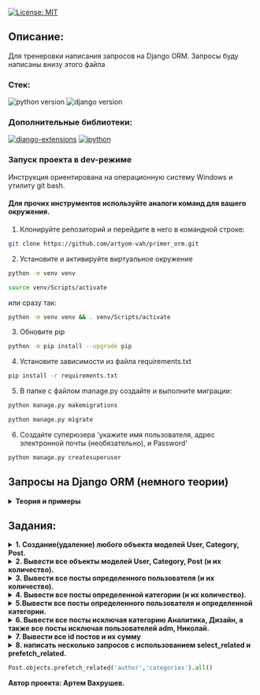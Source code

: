 [![License: MIT](https://img.shields.io/badge/License-MIT-brightgreen.svg)](https://opensource.org/licenses/MIT)



## Описание:
Для тренеровки написания запросов на Django ORM. Запросы буду написаны внизу этого файла



### **Стек:**
![python version](https://img.shields.io/badge/Python-3.11-brightgreen)   ![django version](https://img.shields.io/badge/Django-4.2.3-brightgreen)


### **Дополнительные библиотеки:**
[![django-extensions](https://img.shields.io/badge/django--extensions-3.2.3-blue)](https://pypi.org/project/django-extensions/3.2.3/)
[![ipython](https://img.shields.io/badge/ipython-8.14.0-blue)](https://pypi.org/project/ipython/8.14.0/)




### **Запуск проекта в dev-режиме**
Инструкция ориентирована на операционную систему Windows и утилиту git bash.<br/>
#### Для прочих инструментов используйте аналоги команд для вашего окружения.

1. Клонируйте репозиторий и перейдите в него в командной строке:

```bash
git clone https://github.com/artyom-vah/primer_orm.git
```

2. Установите и активируйте виртуальное окружение
```bash
python -m venv venv
```
```bash
source venv/Scripts/activate
```
или сразу так:
```bash
python -m venv venv && . venv/Scripts/activate
```
3. Обновите pip 
```bash
python -m pip install --upgrade pip
```
4. Установите зависимости из файла requirements.txt
```bash
pip install -r requirements.txt
```
5. В папке с файлом manage.py создайте и выполните миграции:
```bash
python manage.py makemigrations
```
```bash
python manage.py migrate
```
6. Создайте суперюзера 'укажите имя пользователя, адрес электронной почты (необязательно), и Password'
```bash
python manage.py createsuperuser
```

## Запросы на Django ORM (немного теории)

<details>
<summary>
<strong> 
Теория и примеры
</strong>
</summary>

### 1. Создание объектов:
#### 1.1 создание пользователя
```python
User.objects.create_user(username='Artyom', password='1234')
```

```python
user2 = User.objects.create_user(username='Николай', password='1234')
```
#### 1.2 создание категорий
```python
 Category.objects.create(title='программирование', slug='programming', description='Описание категории - программирование')
```

```python
Category.objects.create(title='аналитика', slug='analytics', description='Описание категории - аналитика')
```

```python
Category.objects.create(title='дизайн', slug='design', description='Описание категории - дизайн')
```

#### 1.3 создание поста

```python
 author = User.objects.get(username='adm')
```

```python
category = Category.objects.get(title='Программирование')
```

```python
post1 = Post.objects.create(title='Python', text='Python - интерпретируемый язык программирования высокого уровня с динамической типизацией. Он обладает простым и понятным синтаксисом.', author=author, categories=category)
```

* _либо так:_
```python
post2 = Post.objects.create(title='C#',text ='C# язык программирования, разработанный компанией Microsoft. Он является объектно-ориентированным языком с широкими возможностямиюю .', author=User.objects.get(username='Артемий'), categories=Category.objects.get(title='Программирование'))
```

## 2. Изменение объектов:
#### 2.1 изменение пользователя
```python
user1 = User.objects.get(pk=2)
```

```python
user1.username= 'Артемий'
```

```python
user1.first_name = 'Тема'
```

```python
user1.last_name = 'Пупкин'
```

```python
user1.save()
```

#### 1.2 изменение категорий
```python
c1 = Category.objects.get(title='программирование')
```

```python
c1.title = 'Программирование'
```

```python
c1.description = 'Описание группы программирование'
```

```python
c1.save()
```

## 3. Выборка разных объектов:
```python
Category.objects.all()
```

```python 
# будет выведено
<QuerySet [<Category: Программирование>, <Category: Аналитика>, <Category: Дизайн>]>
```

* _Вывод постов определенного пользователя_
```python
author = User.objects.get(username='adm')
```

```python
posts_adm = Post.objects.filter(author=author)
```

* _либо так:_
```python
 posts_adm = Post.objects.filter(author=User.objects.get(username='adm'))
```

```python
# будет выведено (то что указано в модели в методе __str__)
<QuerySet [<Post: Kotlin>, <Post: Ruby>, <Post: Java>, <Post: Python>]>
```

```python
посты_Николая = Post.objects.filter(author=User.objects.get(username='Николай'))
```

```python
# будет выведено (то что указано в модели в методе __str__)
<QuerySet [<Post: Go>, <Post: JavaScript>, <Post: C++>]>
```

* _Вывод постов по определенной категории ( тут вывод постов по дизайну)_
```python
category_disign =  Category.objects.get(title='Дизайн')
```

```python
category_disign =  Post.objects.filter(categories=category_disign)
```

* _либо так:_
```python
post_category_disign  = Post.objects.filter(categories=Category.objects.get(title='Дизайн'))
```

* _Вывод постов по определенному автору и по определенной категории_
```python
artemiy = User.objects.get(username='Артемий')
```

```python
programming = Category.objects.get(title='Программирование')
```

```python
posts_artemiy_programming = Post.objects.filter(author=artemiy, categories=programming)
```

* _либо так: (в данном слуе делает 2 запроса к бд, сначала выбирает user Артемий, потом выбирается категория Программирование)_
```python
posts_artemiy_programming = Post.objects.filter(author=User.objects.get(username='Артемий'), categories=Category.objects.get(title='Программирование'))
```

* _Выполнение запроса с использованием select_related предыдущего примера_ 
```python
artemiy = User.objects.get(username='Артемий')
```

```python
programming = Category.objects.get(title='Программирование')
```

```python
posts_artemiy_programming = Post.objects.select_related('author', 'categories').filter(author=artemiy, categories=programming)
```

```python
# будет такой результат
 [<Post: Стратегии тестирования>, <Post: Тестирование пользовательского интерфейса>, <Post: Автоматизация тестирования'>, <Post: Виды тестирования>, <Post: Введение в тестирование>, <Post: Принятие данных на основе аналитики>, <Post: Машинное обучение в аналитике>, <Post: Визуализация данных>, <Post: А
нализ данных и статистика>, <Post: Методы сбора данных для аналитики>, <Post: Введение в аналитику данных>, <Post: Тенденции в дизайне>, <Post: Эффективные пользовательские интерфейсы>, <Post: Типографика в дизайне>, <Post: Цветовая палитра в дизайне>, <Post: Основные принципы дизайна>, <Post: Тестирование>, <P
ost: Kotlin>, <Post: Go>, <Post: SQL>, '...(remaining elements truncated)
```

```python
for post in posts_artemiy_programming:
    print('Заголовок:', post.title)
    print('Текст:', post.text)
    print('Автор:', post.author.username)
    print('Категория:', post.categories.title)
    print('----------------------')
```

```python
# выводим все посты с авторами и категориями
posts = Post.objects.select_related('author', 'categories').all()
```

```python
# будет такой результат
<QuerySet [<Post: Стратегии тестирования>, <Post: Тестирование пользовательского интерфейса>, <Post: Автоматизация тестирования'>, <Post: Виды тестирования>, <Post: Введение в тестирование>, <Post: Принятие данных на основе аналитики>, <Post: Машинное обучение в аналитике>, <Post: Визуализация данных>, <Post: А
нализ данных и статистика>, <Post: Методы сбора данных для аналитики>, <Post: Введение в аналитику данных>, <Post: Тенденции в дизайне>, <Post: Эффективные пользовательские интерфейсы>, <Post: Типографика в дизайне>, <Post: Цветовая палитра в дизайне>, <Post: Основные принципы дизайна>, <Post: Тестирование>, <P
ost: Kotlin>, <Post: Go>, <Post: SQL>, '...(remaining elements truncated)...']>
```

```python
for post in posts:
    print('Заголовок:', post.title)
    print('Текст:', post.text)
    print('Автор:', post.author.username)
    print('Категория:', post.categories.title)
    print('----------------------')
```

* _Вывести автора который написал поста о "Python"_
```python
Post.objects.get(title="Python").author
```

</details>



## Задания:
[//]: # (--------------------------------------------------------------)
[//]: # (1. Создание любой объект моделей User, Category, Post.)
<details>
<summary>
<strong>
1. Создание(удаление) любого объекта моделей User, Category, Post.
</strong>
</summary>

```python
User.objects.create_user(username='Artyom', password='1234')
```
```python
Category.objects.create(title='программирование', slug='programming', description='Описание категории - программирование')
```

```python
Post.objects.create(title='Python', text='Python - интерпретируемый язык программирования высокого уровня с динамической типизацией. Он обладает простым и понятным синтаксисом.', author=author, categories=category)
```
* _удаление объектов:_
```python
User.objects.create_user(username="test", password="test")
```
```python
del_test_user = User.objects.get(pk=5).delete()
```
```python
User.objects.get(username="test").delete()
```
</details>

[//]: # (--------------------------------------------------------------)
[//]: # (2. Вывести все объекты моделей User, Category, Post и их  количество.)
<details>
<summary>
<strong> 
2. Вывести все объекты моделей User, Category, Post (и их количество).
</strong>
</summary>

```python
Post.objects.all()
```

```python
Category.objects.all()
```

```python
Category.objects.all().count()
```

```python
Post.objects.all().count()
```
</details>

[//]: # (--------------------------------------------------------------)
[//]: # (3. Вывести все посты определенного пользователя и их количество.)
<details>
<summary>
<strong> 
3. Вывести все посты определенного пользователя (и их количество).
</strong>
</summary>

```python
Post.objects.filter(author__username="adm")
```

```python
Post.objects.filter(author__username="adm").count()
```

* _также посты пользователя можно вызвать при помощи обратной модели related_name:_

```python
# вот моя модель:
class Post(models.Model):
    title = models.CharField(max_length=200, verbose_name='Название поста')
    text = models.TextField(verbose_name='Текст поста')
    pub_date = models.DateTimeField(verbose_name='Дата публикации', auto_now_add=True)
    author = models.ForeignKey(User, on_delete=models.CASCADE, related_name='posts', verbose_name='Автор')
    categories = models.ForeignKey(Category, on_delete=models.SET_NULL, related_name='posts', blank=True, null=True, verbose_name='Категория')
```

```python
adm = User.objects.get(username='adm')
```

```python
posts_adm = adm.posts.all()
```

* _в случае если related_name не указан то можно использовать название самаой модели (+set) - post_set_
```python
adm = User.objects.get(pk=1)
```
```python
posts_adm = adm.post_set.all()
```

</details>

[//]: # (--------------------------------------------------------------)
[//]: # (4. Вывести все посты определенного пользователя и их количество.)
<details>
<summary>
<strong> 
4. Вывести все посты определенной категории (и их количество).
</strong>
</summary>

```python
Post.objects.filter(categories__title="Программирование")
```

```python
Post.objects.filter(categories__title="Программирование").count()
```
* _через related_name_
```python
programming = Category.objects.get(title='Программирование')
```
```python
programming.posts.all()
```
* _также считаем количество через related_name_
```python
programming.posts.all().count()
```

</details>

[//]: # (--------------------------------------------------------------)
[//]: # (5. Вывести все посты определенного пользователя и определенной категории.)
<details>
<summary>
<strong> 
5.Вывести все посты определенного пользователя и определенной категории.
</strong>
</summary>

```python
Post.objects.filter(author__username="adm", categories__title="Программирование")
```
* _либо так:_
```python
user = User.objects.get(username="adm")
```

```python
category = Category.objects.get(title='Программирование')
```

```python
Post.objects.filter(author=user, categories=category)
```
* _либо так:_
```python
Post.objects.filter(Q(author=user) & Q(categories=category)) 
```
</details>

[//]: # (--------------------------------------------------------------)
[//]: # (6. Вывести все посты пользователей adm, Николай, исключая категорию Аналитика, Дизайн.)
<details>
<summary>
<strong> 
6. Вывести все посты исключая категорию Аналитика, Дизайн, а также все посты исключая пользователей adm, Николай.
</strong>
</summary>

* _выводим все кроме аналитики или дизайна_
```python
Post.objects.all().exclude(categories__title = 'Аналитика')
```

```python
Post.objects.all().exclude(categories__title = 'Дизайн')
```
* _выводим все кроме аналитики и дизайна_

```python
programming = Category.objects.get(title='Программирование')
```
```python
testing = Category.objects.get(title='Тестирование')
```
```python
Post.objects.exclude(categories__in=[programming, testing])
```

* _выводим все посты кроме постов пользователя adm_
```python
Post.objects.all().exclude(author__username="adm")
```
* _выводим все посты кроме постов пользователя adm категории дизайн_
```python
Post.objects.all().exclude(author__username="adm", categories__title="Дизайн")
```
</details>


[//]: # (--------------------------------------------------------------)
[//]: # (7. Вывести все id постов и их сумму.)
<details>
<summary>
<strong> 
7. Вывести все id постов и их сумму
</strong>
</summary>

```python
post_ids = Post.objects.values_list('id', flat=True).count()
```
```python
total_sum = sum(post_ids)
```
```python
sum(Post.objects.values_list('id', flat=True))
```

</details>

[//]: # (--------------------------------------------------------------)
[//]: # (8. написать несколько запросов с использованием select_related и prefetch_related.)
<details>
<summary>
<strong> 
8. написать несколько запросов с использованием select_related и prefetch_related.
</strong>
</summary>

```python
Post.objects.select_related('author','categories').all()
```
```python
# вот пример select_related, таблицы: post, auth_user, category в одном запросе: 
 SELECT "app_primer_post"."id",
       "app_primer_post"."title",
       "app_primer_post"."text",
       "app_primer_post"."pub_date",
       "app_primer_post"."author_id",
       "app_primer_post"."categories_id",
       "auth_user"."id",
       "auth_user"."password",
       "auth_user"."last_login",
       "auth_user"."is_superuser",
       "auth_user"."username",
       "auth_user"."first_name",
       "auth_user"."last_name",
       "auth_user"."email",
       "auth_user"."is_staff",
       "auth_user"."is_active",
       "auth_user"."date_joined",
       "app_primer_category"."id",
       "app_primer_category"."title",
       "app_primer_category"."slug",
       "app_primer_category"."description"
  FROM "app_primer_post"
 INNER JOIN "auth_user"
    ON ("app_primer_post"."author_id" = "auth_user"."id")
  LEFT OUTER JOIN "app_primer_category"
    ON ("app_primer_post"."categories_id" = "app_primer_category"."id")
 ORDER BY "app_primer_post"."pub_date" ASC
 LIMIT 21
```
```python
Post.objects.prefetch_related('author','categories').all()
```
```python
Post.objects.prefetch_related('author','categories').all()
```
```python
# вот пример prefetch_related, таблицы: post, auth_user, category в 3х запросах: 
SELECT "app_primer_post"."id",
       "app_primer_post"."title",
       "app_primer_post"."text",
       "app_primer_post"."pub_date",
       "app_primer_post"."author_id",
       "app_primer_post"."categories_id"
  FROM "app_primer_post"
 ORDER BY "app_primer_post"."pub_date" ASC
 LIMIT 21

Execution time: 0.000000s [Database: default]
SELECT "auth_user"."id",
       "auth_user"."password",
       "auth_user"."last_login",
       "auth_user"."is_superuser",
       "auth_user"."username",
       "auth_user"."first_name",
       "auth_user"."last_name",
       "auth_user"."email",
       "auth_user"."is_staff",
       "auth_user"."is_active",
       "auth_user"."date_joined"
  FROM "auth_user"
 WHERE "auth_user"."id" IN (1, 2, 3)

Execution time: 0.000000s [Database: default]
SELECT "app_primer_category"."id",
       "app_primer_category"."title",
       "app_primer_category"."slug",
       "app_primer_category"."description"
  FROM "app_primer_category"
 WHERE "app_primer_category"."id" IN (1, 2, 3, 4)
```
</details>

```python
Post.objects.prefetch_related('author','categories').all()
```

**Автор проекта: Артем Вахрушев.**
   
